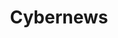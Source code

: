 ---
title: Cybernews
description: Breaking cybersecurity and information news, independent research, latest tech analysis and product reviews all produced by Cybernews in-house experts.
url: https://cybernews.com/
image:
    # url: '/assets/images/cafe.png'
    # alt: 'Cafe'
tags: ['news']
pubDate: 2023-11-18
draft: false
---